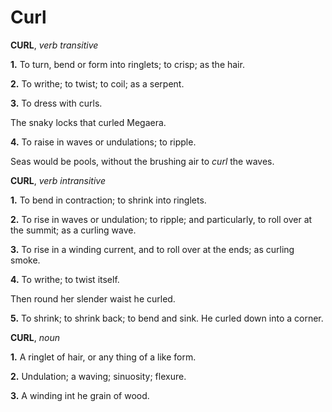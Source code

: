 # Curl

**CURL**, _verb transitive_

**1.** To turn, bend or form into ringlets; to crisp; as the hair.

**2.** To writhe; to twist; to coil; as a serpent.

**3.** To dress with curls.

The snaky locks that curled Megaera.

**4.** To raise in waves or undulations; to ripple.

Seas would be pools, without the brushing air to _curl_ the waves.

**CURL**, _verb intransitive_

**1.** To bend in contraction; to shrink into ringlets.

**2.** To rise in waves or undulation; to ripple; and particularly, to roll over at the summit; as a curling wave.

**3.** To rise in a winding current, and to roll over at the ends; as curling smoke.

**4.** To writhe; to twist itself.

Then round her slender waist he curled.

**5.** To shrink; to shrink back; to bend and sink. He curled down into a corner.

**CURL**, _noun_

**1.** A ringlet of hair, or any thing of a like form.

**2.** Undulation; a waving; sinuosity; flexure.

**3.** A winding int he grain of wood.
